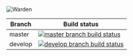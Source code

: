 ![Warden](http://spetz.github.io/img/warden_logo.png)

|Branch             |Build status                                                  
|-------------------|-----------------------------------------------------
|master             |[![master branch build status](https://api.travis-ci.org/warden-stack/Warden.Services.Spawn.svg?branch=master)](https://travis-ci.org/warden-stack/Warden.Services.Spawn)
|develop            |[![develop branch build status](https://api.travis-ci.org/warden-stack/Warden.Services.Spawn.svg?branch=develop)](https://travis-ci.org/warden-stack/Warden.Services.Spawn/branches)